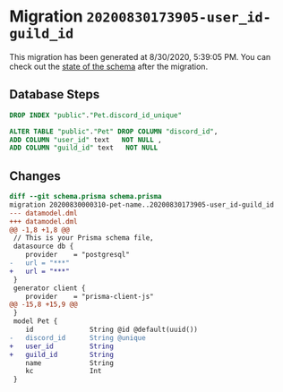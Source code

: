 # Migration `20200830173905-user_id-guild_id`

This migration has been generated at 8/30/2020, 5:39:05 PM.
You can check out the [state of the schema](./schema.prisma) after the migration.

## Database Steps

```sql
DROP INDEX "public"."Pet.discord_id_unique"

ALTER TABLE "public"."Pet" DROP COLUMN "discord_id",
ADD COLUMN "user_id" text   NOT NULL ,
ADD COLUMN "guild_id" text   NOT NULL 
```

## Changes

```diff
diff --git schema.prisma schema.prisma
migration 20200830000310-pet-name..20200830173905-user_id-guild_id
--- datamodel.dml
+++ datamodel.dml
@@ -1,8 +1,8 @@
 // This is your Prisma schema file,
 datasource db {
 	provider	= "postgresql"
-	url = "***"
+	url = "***"
 }
 generator client {
 	provider	= "prisma-client-js"
@@ -15,8 +15,9 @@
 }
 model Pet {
 	id				String @id @default(uuid())
-	discord_id		String @unique
+	user_id			String
+	guild_id		String
 	name			String
 	kc				Int
 }
```


